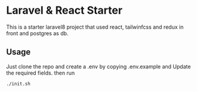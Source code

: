 # Laravel & React Starter

This is a starter laravel8 project that used react, tailwinfcss and redux in front and  postgres as db.

## Usage
Just clone the repo and create a .env by copying .env.example and Update the required fields. then run 

`./init.sh`

